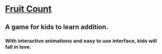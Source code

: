 # [Fruit Count](https://fruit-count.vercel.app/)
## A game for kids to learn addition.
### With interactive animations and easy to use interface, kids will fall in love.
